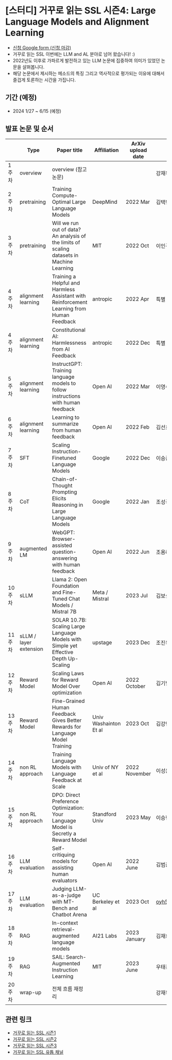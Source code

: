 # [스터디] 거꾸로 읽는 SSL 시즌4: Large Language Models and Alignment Learning

- [신청 Google form (신청 마감)](https://forms.gle/RUC7acT3s1tve6DY6)
- 거꾸로 읽는 SSL 이번에는 LLM and AL 분야로 넘어 왔습니다! :)
- 2022년도 이후로 가파르게 발전하고 있는 LLM 논문에 집중하여 의미가 있었던 논문을 살펴봅니다. 
- 해당 논문에서 제시하는 메소드의 특징 그리고 역사적으로 평가되는 이유에 대해서 즐겁게 토론하는 시간을 가집니다. 

## 기간 (예정)
- 2024 1/27 ~ 6/15 (예정)

## 발표 논문 및 순서
  | Type | Paper title | Affiliation | ArXiv upload date | Speaker
-- | -- | -- | -- | -- | --
1 주차 | overview | overview (참고 논문) |   |   | 강재욱
2 주차 | pretraining | Training Compute-Optimal Large Language Models | DeepMind | 2022 Mar | 김택민
3 주차 | pretraining | Will we run out of data? An analysis of the limits of scaling datasets in Machine Learning | MIT | 2022 Oct | 이인규
4 주차 | alignment learning | Training a Helpful and Harmless Assistant with Reinforcement Learning from Human Feedback | antropic | 2022 Apr | 특별 손님
4 주차 | alignment learning | Constitutional AI: Harmlessness from AI Feedback | antropic | 2022 Dec | 특별 손님
5 주차 | alignment learning | InstructGPT: Training language models to follow instructions with human feedback | Open AI | 2022 Mar | 이영수
6 주차 | alignment learning | Learning to summarize from human feedback | Open AI | 2022 Feb | 김선호
7 주차 | SFT | Scaling Instruction-Finetuned Language Models | Google | 2022 Dec | 이승준
8 주차 | CoT | Chain-of-Thought Prompting Elicits Reasoning in Large Language Models | Google | 2022 Jan | 조성국
9 주차 | augmented LM | WebGPT: Browser-assisted question-answering with human feedback | Open AI | 2022 Jun | 조용래
10 주차 | sLLM | Llama 2: Open Foundation and Fine-Tuned Chat Models / Mistral 7B | Meta / Mistral | 2023 Jul | 김보섭
11 주차 | sLLM / layer extension | SOLAR 10.7B: Scaling Large Language Models with Simple yet Effective Depth Up-Scaling | upstage | 2023 Dec | 조진욱
12 주차 | Reward Model | Scaling Laws for Reward Model Over optimization | Open AI | 2022 October | 김기범
13 주차 | Reward Model | Fine-Grained Human Feedback Gives Better Rewards for Language Model Training | Univ Washainton Et al | 2023 Oct | 김강민
14 주차 | non RL approach | Training Language Models with Language Feedback at Scale | Univ of NY et al | 2022 November | 이성윤
15 주차 | non RL approach | DPO: Direct Preference Optimization: Your Language Model is Secretly a Reward Model | Standford Univ | 2023 May | 이승현
16 주차 | LLM evaluation | Self-critiquing models for assisting human evaluators | Open AI | 2022 June | 김범준
17 주차 | LLM evaluation | Judging LLM-as-a-judge with MT-Bench and Chatbot Arena | UC Berkeley et al | 2023 Oct | oyh5800@gmail.com
18 주차 | RAG | In-context retrieval-augmented language models | AI21 Labs | 2023 January | 김재희
19 주차 | RAG | SAIL: Search-Augmented Instruction Learning | MIT | 2023 June | 우태강
20 주차 | wrap-up | 전체 흐름 재정리 |   |   | 강재욱

## 관련 링크
- [거꾸로 읽는 SSL 시즌1](https://youtube.com/playlist?list=PLMSTs9nojhszOnaAwOg42NEsH_Jn6405o)
- [거꾸로 읽는 SSL 시즌2](https://youtube.com/playlist?list=PLMSTs9nojhszeFer8gYnEI5yA5JenWzEA)
- [거꾸로 읽는 SSL 시즌3](https://youtube.com/playlist?list=PLMSTs9nojhsyO_PBhdKgaLvS-NqoPUQl_&si=yPb2P4_7SwNPiWCO)
- [거꾸로 읽는 SSL 유튭 채널](https://www.youtube.com/channel/UCTwcUmKhqeBhG0rQHkPVP6Q)
